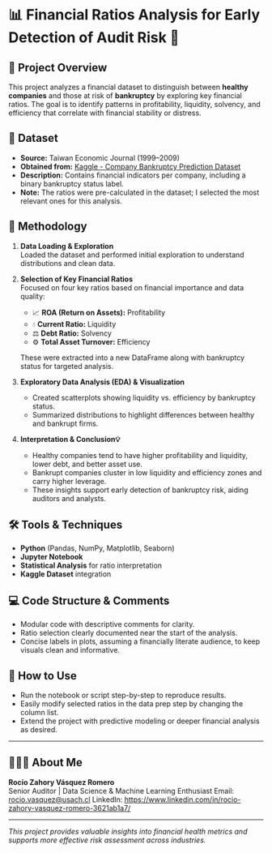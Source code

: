 # 📊 Financial Ratios Analysis for Early Detection of Audit Risk 💼

## 🚀 Project Overview

This project analyzes a financial dataset to distinguish between **healthy companies** and those at risk of **bankruptcy** by exploring key financial ratios. The goal is to identify patterns in profitability, liquidity, solvency, and efficiency that correlate with financial stability or distress.

## 📂 Dataset

- **Source:** Taiwan Economic Journal (1999–2009)  
- **Obtained from:** [Kaggle - Company Bankruptcy Prediction Dataset](https://www.kaggle.com/datasets/fedesoriano/company-bankruptcy-prediction)  
- **Description:** Contains financial indicators per company, including a binary bankruptcy status label.  
- **Note:** The ratios were pre-calculated in the dataset; I selected the most relevant ones for this analysis.

## 🧰 Methodology

1. **Data Loading & Exploration**  
   Loaded the dataset and performed initial exploration to understand distributions and clean data.

2. **Selection of Key Financial Ratios**  
   Focused on four key ratios based on financial importance and data quality:  
   - 📈 **ROA (Return on Assets):** Profitability  
   - 💧 **Current Ratio:** Liquidity  
   - ⚖️ **Debt Ratio:** Solvency  
   - ⚙️ **Total Asset Turnover:** Efficiency  

   These were extracted into a new DataFrame along with bankruptcy status for targeted analysis.

3. **Exploratory Data Analysis (EDA) & Visualization**  
   - Created scatterplots showing liquidity vs. efficiency by bankruptcy status.  
   - Summarized distributions to highlight differences between healthy and bankrupt firms.

4. **Interpretation & Conclusion💡**  
   - Healthy companies tend to have higher profitability and liquidity, lower debt, and better asset use.  
   - Bankrupt companies cluster in low liquidity and efficiency zones and carry higher leverage.  
   - These insights support early detection of bankruptcy risk, aiding auditors and analysts.

## 🛠 Tools & Techniques
- **Python** (Pandas, NumPy, Matplotlib, Seaborn)  
- **Jupyter Notebook**  
- **Statistical Analysis** for ratio interpretation  
- **Kaggle Dataset** integration  

## 💻 Code Structure & Comments

- Modular code with descriptive comments for clarity.  
- Ratio selection clearly documented near the start of the analysis.  
- Concise labels in plots, assuming a financially literate audience, to keep visuals clean and informative.

## 🔧 How to Use

- Run the notebook or script step-by-step to reproduce results.  
- Easily modify selected ratios in the data prep step by changing the column list.  
- Extend the project with predictive modeling or deeper financial analysis as desired.

---

## 🙋🏽‍♀️ About Me

**Rocío Zahory Vásquez Romero**  
Senior Auditor | Data Science & Machine Learning Enthusiast 
Email: rocio.vasquez@usach.cl
LinkedIn: https://www.linkedin.com/in/rocio-zahory-vasquez-romero-3621ab1a7/

---

*This project provides valuable insights into financial health metrics and supports more effective risk assessment across industries.*


